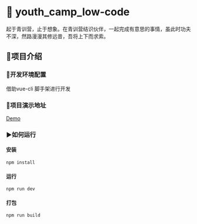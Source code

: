 # 🚩 youth_camp_low-code 

起于青训营，止于想象。在青训营结识伙伴，一起完成有意思的事情，虽此时功夫不深，然路漫漫其修远昔，吾将上下而求索。

## 📝项目介绍
### 🔑开发环境配置

借助vue-cli 脚手架进行开发



### 📌项目演示地址

[Demo](https://leoyongyuan.github.io/YouthCamp_Low-Code/dist/index.html#/)


### ▶如何运行

####  安装

```
npm install
```

#### 运行

```
npm run dev
```

#### 打包

```
npm run build
```
